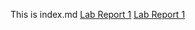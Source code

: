 This is index.md
[Lab Report 1](lab-report-1-week-2.html)
[Lab Report 1](https://melinadika.github.io/cse15l-lab-reports/lab-report-1-week-2.html)
